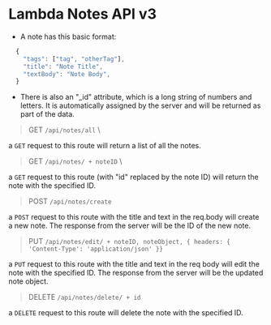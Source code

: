 # Lambda Notes API v3
- A note has this basic format:

```js
  {
    "tags": ["tag", "otherTag"],
    "title": "Note Title",
    "textBody": "Note Body",
  }
```

- There is also an "\_id" attribute, which is a long string of numbers and letters. It is automatically assigned by the server and will be returned as part of the data.


> GET `/api/notes/all` \

a `GET` request to this route will return a list of all the notes.

> GET `/api/notes/ + noteID` \

a `GET` request to this route (with "id" replaced by the note ID) will return the note with the specified ID.

> POST `/api/notes/create`

a `POST` request to this route with the title and text in the req.body will create a new note. The response from the server will be the ID of the new note.

> PUT `/api/notes/edit/ + noteID, noteObject, { headers: { 'Content-Type': 'application/json' }}`

a `PUT` request to this route with the title and text in the req body will edit the note with the specified ID. The response from the server will be the updated note object.

> DELETE `/api/notes/delete/ + id`

a `DELETE` request to this route will delete the note with the specified ID.









